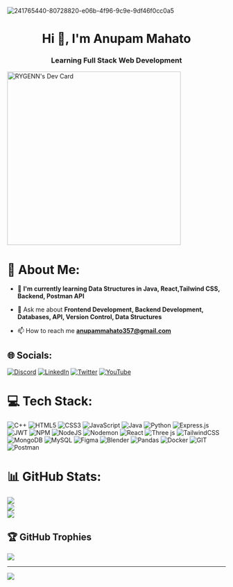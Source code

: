 ![241765440-80728820-e06b-4f96-9c9e-9df46f0cc0a5](https://github.com/khushis28/khushis28/assets/131535612/411f567c-8512-44e3-bdf8-b7fcef10b23d)

<h1 align="center">Hi 👋, I'm Anupam Mahato</h1>
<h3 align="center">Learning Full Stack Web Development</h3>

<a href="https://app.daily.dev/anupammahato"><img src="https://api.daily.dev/devcards/afc1c4222f77448fbb809410854892e2.png?r=5gd" width="400" alt="RYGENN's Dev Card"/></a>


# 💫 About Me:

- 🌱 **I'm currently learning Data Structures in Java, React,Tailwind CSS, Backend, Postman API**

- 💬 Ask me about **Frontend Development, Backend Development, Databases, API, Version Control, Data Structures**

- 📫 How to reach me **anupammahato357@gmail.com**


## 🌐 Socials:
[![Discord](https://img.shields.io/badge/Discord-%237289DA.svg?logo=discord&logoColor=white)](https://discord.gg/https://discordapp.com/) [![LinkedIn](https://img.shields.io/badge/LinkedIn-%230077B5.svg?logo=linkedin&logoColor=white)](https://linkedin.com/in/https://www.linkedin.com/in/) [![Twitter](https://img.shields.io/badge/Twitter-%231DA1F2.svg?logo=Twitter&logoColor=white)](https://twitter.com/https://twitter.com/) [![YouTube](https://img.shields.io/badge/YouTube-%23FF0000.svg?logo=YouTube&logoColor=white)](https://youtube.com/@https://www.youtube.com/) 

# 💻 Tech Stack:
![C++](https://img.shields.io/badge/c++-%2300599C.svg?style=plastic&logo=c%2B%2B&logoColor=white) ![HTML5](https://img.shields.io/badge/html5-%23E34F26.svg?style=plastic&logo=html5&logoColor=white) ![CSS3](https://img.shields.io/badge/css3-%231572B6.svg?style=plastic&logo=css3&logoColor=white) ![JavaScript](https://img.shields.io/badge/javascript-%23323330.svg?style=plastic&logo=javascript&logoColor=%23F7DF1E) ![Java](https://img.shields.io/badge/java-%23ED8B00.svg?style=plastic&logo=openjdk&logoColor=white) ![Python](https://img.shields.io/badge/python-3670A0?style=plastic&logo=python&logoColor=ffdd54) ![Express.js](https://img.shields.io/badge/express.js-%23404d59.svg?style=plastic&logo=express&logoColor=%2361DAFB) ![JWT](https://img.shields.io/badge/JWT-black?style=plastic&logo=JSON%20web%20tokens) ![NPM](https://img.shields.io/badge/NPM-%23CB3837.svg?style=plastic&logo=npm&logoColor=white) ![NodeJS](https://img.shields.io/badge/node.js-6DA55F?style=plastic&logo=node.js&logoColor=white) ![Nodemon](https://img.shields.io/badge/NODEMON-%23323330.svg?style=plastic&logo=nodemon&logoColor=%BBDEAD) ![React](https://img.shields.io/badge/react-%2320232a.svg?style=plastic&logo=react&logoColor=%2361DAFB) ![Three js](https://img.shields.io/badge/threejs-black?style=plastic&logo=three.js&logoColor=white) ![TailwindCSS](https://img.shields.io/badge/tailwindcss-%2338B2AC.svg?style=plastic&logo=tailwind-css&logoColor=white) ![MongoDB](https://img.shields.io/badge/MongoDB-%234ea94b.svg?style=plastic&logo=mongodb&logoColor=white) ![MySQL](https://img.shields.io/badge/mysql-%2300000f.svg?style=plastic&logo=mysql&logoColor=white) ![Figma](https://img.shields.io/badge/figma-%23F24E1E.svg?style=plastic&logo=figma&logoColor=white) ![Blender](https://img.shields.io/badge/blender-%23F5792A.svg?style=plastic&logo=blender&logoColor=white) ![Pandas](https://img.shields.io/badge/pandas-%23150458.svg?style=plastic&logo=pandas&logoColor=white)  ![Docker](https://img.shields.io/badge/docker-%230db7ed.svg?style=plastic&logo=docker&logoColor=white) ![GIT](https://img.shields.io/badge/Git-fc6d26?style=plastic&logo=git&logoColor=white) ![Postman](https://img.shields.io/badge/Postman-FF6C37?style=plastic&logo=postman&logoColor=white) 
# 📊 GitHub Stats:
![](https://github-readme-stats.vercel.app/api?username=RYGENN&theme=synthwave&hide_border=false&include_all_commits=true&count_private=false)<br/>
![](https://github-readme-streak-stats.herokuapp.com/?user=RYGENN&theme=synthwave&hide_border=false)<br/>
![](https://github-readme-stats.vercel.app/api/top-langs/?username=RYGENN&theme=synthwave&hide_border=false&include_all_commits=true&count_private=false&layout=compact)

## 🏆 GitHub Trophies
![](https://github-profile-trophy.vercel.app/?username=RYGENN&theme=discord&no-frame=false&no-bg=true&margin-w=4)


---
[![](https://visitcount.itsvg.in/api?id=RYGENN&icon=0&color=0)](https://visitcount.itsvg.in)
